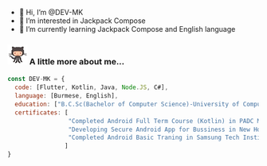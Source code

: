 - 👋 Hi, I’m @DEV-MK
- 👀 I’m interested in Jackpack Compose
- 🌱 I’m currently learning Jackpack Compose and  English language 

### <img src="https://github.com/DEV-Sithu/DEV-Sithu/blob/main/gitto.gif" width="40">   A little more about me...  
```javascript
const DEV-MK = {
  code: [Flutter, Kotlin, Java, Node.JS, C#],
  language: [Burmese, English],
  education: ["B.C.Sc(Bachelor of Computer Science)-University of Computer Studies,Taungoo(2013-2018)"],
  certificates: [
                 "Completed Android Full Term Course (Kotlin) in PADC Myanmar 2020",
                 "Developing Secure Android App for Bussiness in New Horizon Myanmar 2019",
                 "Completed Android Basic Traning in Samsung Tech Institute Android Mobile Application Development Traning Program 2013"
                ]
}
```
